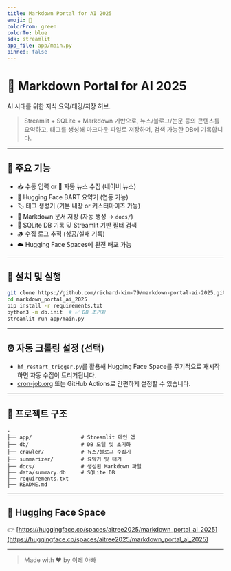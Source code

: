 ```yaml
---
title: Markdown Portal for AI 2025
emoji: 🧠
colorFrom: green
colorTo: blue
sdk: streamlit
app_file: app/main.py
pinned: false
---
```


# 🧠 Markdown Portal for AI 2025

AI 시대를 위한 지식 요약/태깅/저장 허브.

> Streamlit + SQLite + Markdown 기반으로, 뉴스/블로그/논문 등의 콘텐츠를 요약하고, 태그를 생성해 마크다운 파일로 저장하며, 검색 가능한 DB에 기록합니다.

---

## 🧩 주요 기능

- 📥 수동 입력 or 📡 자동 뉴스 수집 (네이버 뉴스)
- 🤖 Hugging Face BART 요약기 (연동 가능)
- 🏷️ 태그 생성기 (기본 내장 or 커스터마이즈 가능)
- 📁 Markdown 문서 저장 (자동 생성 → `docs/`)
- 💾 SQLite DB 기록 및 Streamlit 기반 필터 검색
- 🪵 수집 로그 추적 (성공/실패 기록)
- ☁️ Hugging Face Spaces에 완전 배포 가능

---

## 🧪 설치 및 실행

```bash
git clone https://github.com/richard-kim-79/markdown-portal-ai-2025.git
cd markdown_portal_ai_2025
pip install -r requirements.txt
python3 -m db.init  # ✅ DB 초기화
streamlit run app/main.py
```

---

## ⏰ 자동 크롤링 설정 (선택)

- `hf_restart_trigger.py`를 활용해 Hugging Face Space를 주기적으로 재시작하면 자동 수집이 트리거됩니다.
- [cron-job.org](https://cron-job.org) 또는 GitHub Actions로 간편하게 설정할 수 있습니다.

---

## 📂 프로젝트 구조

```
.
├── app/                # Streamlit 메인 앱
├── db/                 # DB 모델 및 초기화
├── crawler/            # 뉴스/블로그 수집기
├── summarizer/         # 요약기 및 태거
├── docs/               # 생성된 Markdown 파일
├── data/summary.db     # SQLite DB
├── requirements.txt
├── README.md
```

---

## 🚀 Hugging Face Space

👉 [https://huggingface.co/spaces/aitree2025/markdown_portal_ai_2025](https://huggingface.co/spaces/aitree2025/markdown_portal_ai_2025)

---

> Made with ❤️ by 이레 아빠
